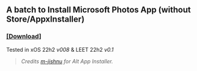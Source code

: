 ## A batch to Install Microsoft Photos App (without Store/AppxInstaller)

### [[Download]](https://github.com/gzmatte/ms-photos/releases/download/1/ms-photos.bat)

Tested in xOS 22h2 _v008_ & LEET 22h2 _v0.1_
</br> 

> _Credits [m-jishnu](https://github.com/m-jishnu/alt-app-installer) for Alt App Installer._

